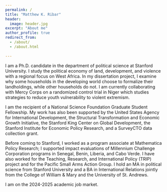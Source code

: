 ```yaml
---
permalink: /
title: "Matthew K. Ribar"
header:
  image: header.jpg 
excerpt: "About me"
author_profile: true
redirect_from: 
  - /about/
  - /about.html
 
---
```


I am a Ph.D. candidate in the department of political science at Stanford University. I study the political economy of land, development, and violence with a regional focus on West Africa. In my dissertation project, I examine why some households in the developing world choose to formalize their landholdings, while other households do not. I am currently collaborating with Mercy Corps on a randomized control trial in Niger which studies strategies to reduce youth vulnerability to violent extremism. 

I am the recipient of a National Science Foundation Graduate Student Fellowship. My work has also been supported by the United States Agency for International Development, the Structural Transformation and Economic Growth Initiative, the Stanford King Center on Global Development, the Stanford Institute for Economic Policy Research, and a SurveyCTO data collection grant. 

Before coming to Stanford, I worked as a program associate at Mathematica Policy Research; I supported impact evaluations of Millennium Challenge Corporation programs in Senegal, Benin, Liberia, and Cabo Verde. I have also worked for the Teaching, Research, and International Policy (TRIP) project and for the Pacific Small Arms Action Group. I hold an MA in political science from Stanford University and a BA in International Relations jointly from the College of William & Mary and the University of St. Andrews. 

I am on the 2024-2025 academic job market. 